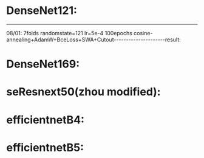 # DenseNet121:
------
08/01: 7folds randomstate=121 lr=5e-4 100epochs cosine-annealing+AdamW+BceLoss+SWA+Cutout---------------------result:



# DenseNet169:
# seResnext50(zhou modified):
# efficientnetB4:
# efficientnetB5:
